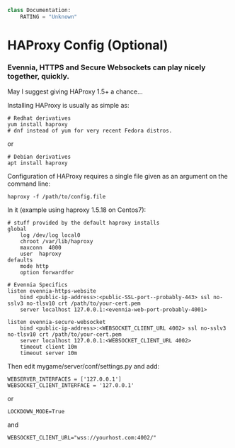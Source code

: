 ```python
class Documentation:
    RATING = "Unknown"
```

# HAProxy Config (Optional)

### Evennia, HTTPS and Secure Websockets can play nicely together, quickly.
May I suggest giving HAProxy 1.5+ a chance...

Installing HAProxy is usually as simple as:
```
# Redhat derivatives
yum install haproxy
# dnf instead of yum for very recent Fedora distros.
```
or
```
# Debian derivatives
apt install haproxy
```

Configuration of HAProxy requires a single file given as an argument on the command line:
```
haproxy -f /path/to/config.file
```

In it (example using haproxy 1.5.18 on Centos7):
```
# stuff provided by the default haproxy installs
global
    log /dev/log local0
    chroot /var/lib/haproxy
    maxconn  4000
    user  haproxy
defaults
    mode http
    option forwardfor

# Evennia Specifics
listen evennia-https-website
    bind <public-ip-address>:<public-SSL-port--probably-443> ssl no-sslv3 no-tlsv10 crt /path/to/your-cert.pem
    server localhost 127.0.0.1:<evennia-web-port-probably-4001>

listen evennia-secure-websocket
    bind <public-ip-address>:<WEBSOCKET_CLIENT_URL 4002> ssl no-sslv3 no-tlsv10 crt /path/to/your-cert.pem
    server localhost 127.0.0.1:<WEBSOCKET_CLIENT_URL 4002>
    timeout client 10m
    timeout server 10m
```

Then edit mygame/server/conf/settings.py and add:
```
WEBSERVER_INTERFACES = ['127.0.0.1']
WEBSOCKET_CLIENT_INTERFACE = '127.0.0.1'
```
or
```
LOCKDOWN_MODE=True
```
and
```
WEBSOCKET_CLIENT_URL="wss://yourhost.com:4002/"
```

